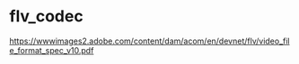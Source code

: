 flv_codec
=========

https://wwwimages2.adobe.com/content/dam/acom/en/devnet/flv/video_file_format_spec_v10.pdf
